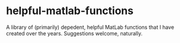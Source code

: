 # helpful-matlab-functions

A library of (primarily) depedent, helpful MatLab functions that I have created over the years. Suggestions welcome, naturally.
